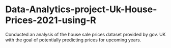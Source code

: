 # Data-Analytics-project-Uk-House-Prices-2021-using-R
Conducted an analysis of the house sale prices dataset provided by gov. UK with the goal of potentially predicting prices for upcoming years.
